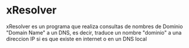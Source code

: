 # xResolver
xResolver es un programa que realiza consultas de nombres de Dominio "Domain Name" a un DNS, es decir, traduce un nombre "dominio" a una direccion IP si es que existe en internet o en un DNS local
